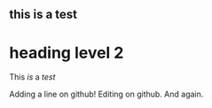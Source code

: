 this is a test
--------------

heading level 2
===============

This *is* a _test_

Adding a line on github!
Editing on github. And again.
